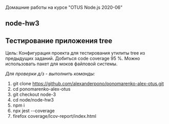 Домашние работы на курсе "OTUS Node.js 2020-06"

<h2>node-hw3</h2>

<h2>Тестирование приложения tree</h2>

Цель: Конфигурация проекта для тестирования утилиты tree из предыдущих заданий. Добиться code coverage 95 %. Можно использовать пакет для моков файловой системы.

<i>Для проверки д/з - выполнить команды:</i>
1) git clone https://github.com/alexanderpono/ponomarenko-alex-otus.git
2) cd ponomarenko-alex-otus
3) git checkout node-3
4) cd node/node-hw3
5) npm i
6) npx jest --coverage
7) firefox coverage/lcov-report/index.html 
